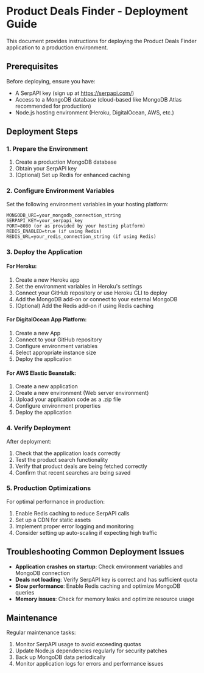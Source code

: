 # Product Deals Finder - Deployment Guide

This document provides instructions for deploying the Product Deals Finder application to a production environment.

## Prerequisites

Before deploying, ensure you have:
- A SerpAPI key (sign up at https://serpapi.com/)
- Access to a MongoDB database (cloud-based like MongoDB Atlas recommended for production)
- Node.js hosting environment (Heroku, DigitalOcean, AWS, etc.)

## Deployment Steps

### 1. Prepare the Environment

1. Create a production MongoDB database
2. Obtain your SerpAPI key
3. (Optional) Set up Redis for enhanced caching

### 2. Configure Environment Variables

Set the following environment variables in your hosting platform:

```
MONGODB_URI=your_mongodb_connection_string
SERPAPI_KEY=your_serpapi_key
PORT=8080 (or as provided by your hosting platform)
REDIS_ENABLED=true (if using Redis)
REDIS_URL=your_redis_connection_string (if using Redis)
```

### 3. Deploy the Application

#### For Heroku:

1. Create a new Heroku app
2. Set the environment variables in Heroku's settings
3. Connect your GitHub repository or use Heroku CLI to deploy
4. Add the MongoDB add-on or connect to your external MongoDB
5. (Optional) Add the Redis add-on if using Redis caching

#### For DigitalOcean App Platform:

1. Create a new App
2. Connect to your GitHub repository
3. Configure environment variables
4. Select appropriate instance size
5. Deploy the application

#### For AWS Elastic Beanstalk:

1. Create a new application
2. Create a new environment (Web server environment)
3. Upload your application code as a .zip file
4. Configure environment properties
5. Deploy the application

### 4. Verify Deployment

After deployment:

1. Check that the application loads correctly
2. Test the product search functionality
3. Verify that product deals are being fetched correctly
4. Confirm that recent searches are being saved

### 5. Production Optimizations

For optimal performance in production:

1. Enable Redis caching to reduce SerpAPI calls
2. Set up a CDN for static assets
3. Implement proper error logging and monitoring
4. Consider setting up auto-scaling if expecting high traffic

## Troubleshooting Common Deployment Issues

- **Application crashes on startup**: Check environment variables and MongoDB connection
- **Deals not loading**: Verify SerpAPI key is correct and has sufficient quota
- **Slow performance**: Enable Redis caching and optimize MongoDB queries
- **Memory issues**: Check for memory leaks and optimize resource usage

## Maintenance

Regular maintenance tasks:

1. Monitor SerpAPI usage to avoid exceeding quotas
2. Update Node.js dependencies regularly for security patches
3. Back up MongoDB data periodically
4. Monitor application logs for errors and performance issues
